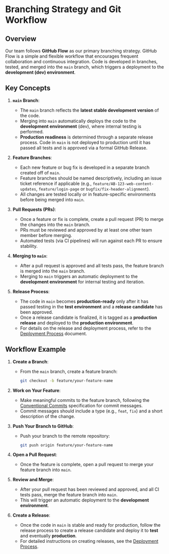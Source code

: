 # Branching Strategy and Git Workflow

## Overview

Our team follows **GitHub Flow** as our primary branching strategy. GitHub Flow is a simple and flexible workflow that encourages frequent collaboration and continuous integration. Code is developed in branches, tested, and merged into the `main` branch, which triggers a deployment to the **development (dev) environment**.

## Key Concepts

1. **`main` Branch**:

   - The `main` branch reflects the **latest stable development version** of the code.
   - Merging into `main` automatically deploys the code to the **development environment** (dev), where internal testing is performed.
   - **Production readiness** is determined through a separate release process. Code in `main` is not deployed to production until it has passed all tests and is approved via a formal GitHub Release.

2. **Feature Branches**:

   - Each new feature or bug fix is developed in a separate branch created off of `main`.
   - Feature branches should be named descriptively, including an issue ticket reference if applicable (e.g., `feature/AB-123-web-content-updates`, `feature/login-page` or `bugfix/fix-header-alignment`).
   - All changes are tested locally or in feature-specific environments before being merged into `main`.

3. **Pull Requests (PRs)**:

   - Once a feature or fix is complete, create a pull request (PR) to merge the changes into the `main` branch.
   - PRs must be reviewed and approved by at least one other team member before merging.
   - Automated tests (via CI pipelines) will run against each PR to ensure stability.

4. **Merging to `main`**:

   - After a pull request is approved and all tests pass, the feature branch is merged into the `main` branch.
   - Merging to `main` triggers an automatic deployment to the **development environment** for internal testing and iteration.

5. **Release Process**:
   - The code in `main` becomes **production-ready** only after it has passed testing in the **test environment** and a **release candidate** has been approved.
   - Once a release candidate is finalized, it is tagged as a **production release** and deployed to the **production environment**.
   - For details on the release and deployment process, refer to the [Deployment Process](../devops-and-automation/deployment-process.md) document.

## Workflow Example

1. **Create a Branch**:

   - From the `main` branch, create a feature branch:
     ```bash
     git checkout -b feature/your-feature-name
     ```

2. **Work on Your Feature**:

   - Make meaningful commits to the feature branch, following the [Conventional Commits](../general-development-practices/coding-standards.md#commit-message-standards-conventional-commits) specification for commit messages.
   - Commit messages should include a type (e.g., `feat`, `fix`) and a short description of the change.

3. **Push Your Branch to GitHub**:

   - Push your branch to the remote repository:
     ```bash
     git push origin feature/your-feature-name
     ```

4. **Open a Pull Request**:

   - Once the feature is complete, open a pull request to merge your feature branch into `main`.

5. **Review and Merge**:

   - After your pull request has been reviewed and approved, and all CI tests pass, merge the feature branch into `main`.
   - This will trigger an automatic deployment to the **development environment**.

6. **Create a Release**:
   - Once the code in `main` is stable and ready for production, follow the release process to create a release candidate and deploy it to **test** and eventually **production**.
   - For detailed instructions on creating releases, see the [Deployment Process](../devops-and-aws-infrastructure/deployment-process.md).
